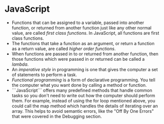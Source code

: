 # JavaScript

- Functions that can be assigned to a variable, passed into another function, or returned from another function just like any other normal value, are called *first class functions*. In JavaScript, all functions are first class functions.
- The functions that take a function as an argument, or return a function as a return value, are called *higher order functions*.
- When functions are passed in to or returned from another function, then those functions which were passed in or returned can be called a *lambda*.
- An *imperative style* in programming is one that gives the computer a set of statements to perform a task.
- *Functional programming* is a form of declarative programming. You tell the computer what you want done by calling a method or function.
- ´´´JavaScript´´´ offers many predefined methods that handle common tasks so you don't need to write out how the computer should perform them. For example, instead of using the for loop mentioned above, you could call the map method which handles the details of iterating over an array. This helps to avoid semantic errors, like the "Off By One Errors" that were covered in the Debugging section.
